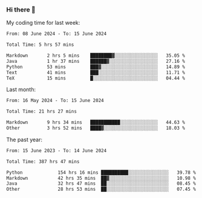 ### Hi there 👋

My coding time for last week:

<!--START_SECTION:week-->

```txt
From: 08 June 2024 - To: 15 June 2024

Total Time: 5 hrs 57 mins

Markdown       2 hrs 5 mins    ████████▓░░░░░░░░░░░░░░░░   35.05 %
Java           1 hr 37 mins    ██████▓░░░░░░░░░░░░░░░░░░   27.16 %
Python         53 mins         ███▓░░░░░░░░░░░░░░░░░░░░░   14.89 %
Text           41 mins         ███░░░░░░░░░░░░░░░░░░░░░░   11.71 %
TeX            15 mins         █░░░░░░░░░░░░░░░░░░░░░░░░   04.44 %
```

<!--END_SECTION:week-->

Last month:

<!--START_SECTION:month-->

```txt
From: 16 May 2024 - To: 15 June 2024

Total Time: 21 hrs 27 mins

Markdown       9 hrs 34 mins   ███████████░░░░░░░░░░░░░░   44.63 %
Other          3 hrs 52 mins   ████▓░░░░░░░░░░░░░░░░░░░░   18.03 %
```

<!--END_SECTION:month-->

The past year:

<!--START_SECTION:year-->

```txt
From: 15 June 2023 - To: 14 June 2024

Total Time: 387 hrs 47 mins

Python             154 hrs 16 mins ██████████░░░░░░░░░░░░░░░   39.78 %
Markdown           42 hrs 35 mins  ██▓░░░░░░░░░░░░░░░░░░░░░░   10.98 %
Java               32 hrs 47 mins  ██░░░░░░░░░░░░░░░░░░░░░░░   08.45 %
Other              28 hrs 53 mins  ██░░░░░░░░░░░░░░░░░░░░░░░   07.45 %
```

<!--END_SECTION:year-->
